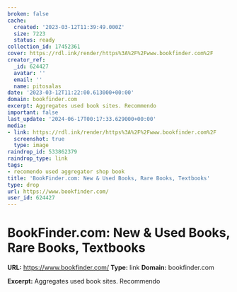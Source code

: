 ```yaml
---
broken: false
cache:
  created: '2023-03-12T11:39:49.000Z'
  size: 7223
  status: ready
collection_id: 17452361
cover: https://rdl.ink/render/https%3A%2F%2Fwww.bookfinder.com%2F
creator_ref:
  _id: 624427
  avatar: ''
  email: ''
  name: pitosalas
date: '2023-03-12T11:22:00.613000+00:00'
domain: bookfinder.com
excerpt: Aggregates used book sites. Recommendo
important: false
last_update: '2024-06-17T00:17:33.629000+00:00'
media:
- link: https://rdl.ink/render/https%3A%2F%2Fwww.bookfinder.com%2F
  screenshot: true
  type: image
raindrop_id: 533862379
raindrop_type: link
tags:
- recomendo used aggregator shop book
title: 'BookFinder.com: New & Used Books, Rare Books, Textbooks'
type: drop
url: https://www.bookfinder.com/
user_id: 624427
---
```


# BookFinder.com: New & Used Books, Rare Books, Textbooks

**URL:** https://www.bookfinder.com/
**Type:** link
**Domain:** bookfinder.com

**Excerpt:** Aggregates used book sites. Recommendo
